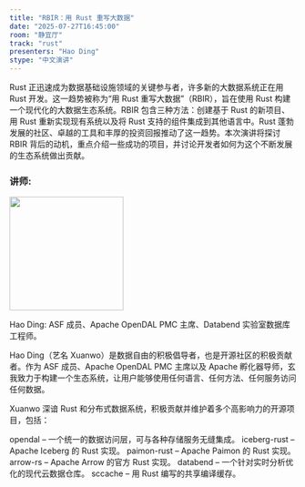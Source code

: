 ```yaml
---
title: "RBIR：用 Rust 重写大数据"
date: "2025-07-27T16:45:00"
room: "静宜厅"
track: "rust"
presenters: "Hao Ding"
stype: "中文演讲"
---
```


Rust 正迅速成为数据基础设施领域的关键参与者，许多新的大数据系统正在用 Rust 开发。这一趋势被称为“用 Rust 重写大数据”（RBIR），旨在使用 Rust 构建一个现代化的大数据生态系统。RBIR 包含三种方法：创建基于 Rust 的新项目、用 Rust 重新实现现有系统以及将 Rust 支持的组件集成到其他语言中。Rust 蓬勃发展的社区、卓越的工具和丰厚的投资回报推动了这一趋势。本次演讲将探讨 RBIR 背后的动机，重点介绍一些成功的项目，并讨论开发者如何为这个不断发展的生态系统做出贡献。

### 讲师:

<img src="https://sessionize.com/image/39cb-400o400o1-HpjfKW4W5qSJTBpFi7JwA.jpg" width="200" /><br/>

Hao Ding: ASF 成员、Apache OpenDAL PMC 主席、Databend 实验室数据库工程师。

Hao Ding（艺名 Xuanwo）是数据自由的积极倡导者，也是开源社区的积极贡献者。作为 ASF 成员、Apache OpenDAL PMC 主席以及 Apache 孵化器导师，玄我致力于构建一个生态系统，让用户能够使用任何语言、任何方法、任何服务访问任何数据。

Xuanwo 深谙 Rust 和分布式数据系统，积极贡献并维护着多个高影响力的开源项目，包括：

opendal – 一个统一的数据访问层，可与各种存储服务无缝集成。
iceberg-rust – Apache Iceberg 的 Rust 实现。
paimon-rust – Apache Paimon 的 Rust 实现。
arrow-rs – Apache Arrow 的官方 Rust 实现。
databend – 一个针对实时分析优化的现代云数据仓库。
sccache – 用 Rust 编写的共享编译缓存。